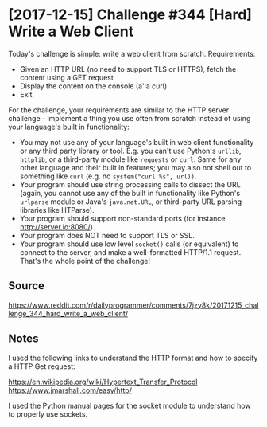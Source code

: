 # [2017-12-15] Challenge #344 [Hard] Write a Web Client
Today's challenge is simple: write a web client from scratch. Requirements:

* Given an HTTP URL (no need to support TLS or HTTPS), fetch the content using a GET request
* Display the content on the console (a'la curl)
* Exit

For the challenge, your requirements are similar to the HTTP server challenge - implement a thing you use often from scratch instead of using your language's built in functionality:

* You may not use any of your language's built in web client functionality or any third party library or tool. E.g. you can't use Python's `urllib`, `httplib`, or a third-party module like `requests` or `curl`. Same for any other language and their built in features; you may also not shell out to something like `curl` (e.g. no `system("curl %s", url))`. 
* Your program should use string processing calls to dissect the URL (again, you cannot use any of the built in functionality like Python's `urlparse` module or Java's `java.net.URL`, or third-party URL parsing libraries like HTParse).
* Your program should support non-standard ports (for instance http://server.io:8080/).
* Your program does NOT need to support TLS or SSL. 
* Your program should use low level `socket()` calls (or equivalent) to connect to the server, and make a well-formatted HTTP/1.1 request. That's the whole point of the challenge!

## Source
https://www.reddit.com/r/dailyprogrammer/comments/7jzy8k/20171215_challenge_344_hard_write_a_web_client/

## Notes
I used the following links to understand the HTTP format and how to specify a HTTP Get request:

https://en.wikipedia.org/wiki/Hypertext_Transfer_Protocol
https://www.jmarshall.com/easy/http/

I used the Python manual pages for the socket module to understand how to properly use sockets.
